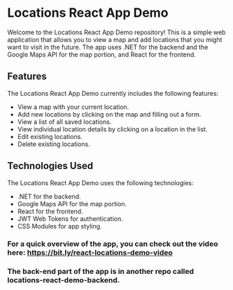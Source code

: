 # Locations React App Demo

Welcome to the Locations React App Demo repository! This is a simple web application that allows you to view a map and add locations that you might want to visit in the future. The app uses .NET for the backend and the Google Maps API for the map portion, and React for the frontend.

## Features

The Locations React App Demo currently includes the following features:

- View a map with your current location.
- Add new locations by clicking on the map and filling out a form.
- View a list of all saved locations.
- View individual location details by clicking on a location in the list.
- Edit existing locations.
- Delete existing locations.

## Technologies Used

The Locations React App Demo uses the following technologies:

- .NET for the backend.
- Google Maps API for the map portion.
- React for the frontend.
- JWT Web Tokens for authentication.
- CSS Modules for app styling.

### For a quick overview of the app, you can check out the video here: https://bit.ly/react-locations-demo-video

### The back-end part of the app is in another repo called locations-react-demo-backend.
